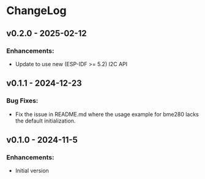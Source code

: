 # ChangeLog

## v0.2.0 - 2025-02-12

### Enhancements:

* Update to use new (ESP-IDF >= 5.2) I2C API

## v0.1.1 - 2024-12-23

### Bug Fixes:

* Fix the issue in README.md where the usage example for bme280 lacks the default initialization.

## v0.1.0 - 2024-11-5

### Enhancements:

* Initial version